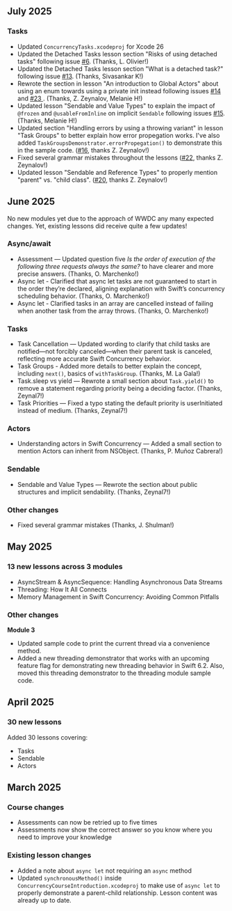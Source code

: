 ## July 2025
### Tasks
- Updated `ConcurrencyTasks.xcodeproj` for Xcode 26
- Updated the Detached Tasks lesson section "Risks of using detached tasks" following issue [#6](https://github.com/AvdLee/Swift-Concurrency-Course/issues/6). (Thanks, L. Olivier!)
- Updated the Detached Tasks lesson section "What is a detached task?" following issue [#13](https://github.com/AvdLee/Swift-Concurrency-Course/issues/13). (Thanks, Sivasankar K!)
- Rewrote the section in lesson "An introduction to Global Actors" about using an enum towards using a private init instead following issues [#14](https://github.com/AvdLee/Swift-Concurrency-Course/issues/14) and [#23
](https://github.com/AvdLee/Swift-Concurrency-Course/issues/23). (Thanks, Z. Zeynalov, Melanie H!)
- Updated lesson "Sendable and Value Types" to explain the impact of `@frozen` and `@usableFromInline` on implicit `Sendable` following issues [#15](https://github.com/AvdLee/Swift-Concurrency-Course/issues/15). (Thanks, Melanie H!)
- Updated section "Handling errors by using a throwing variant" in lesson "Task Groups" to better explain how error propegation works. I've also added `TaskGroupsDemonstrator.errorPropegation()` to demonstrate this in the sample code. ([#16](https://github.com/AvdLee/Swift-Concurrency-Course/issues/16), thanks Z. Zeynalov!)
- Fixed several grammar mistakes throughout the lessons ([#22](https://github.com/AvdLee/Swift-Concurrency-Course/issues/22), thanks Z. Zeynalov!)
- Updated lesson "Sendable and Reference Types" to properly mention "parent" vs. "child class". ([#20](https://github.com/AvdLee/Swift-Concurrency-Course/issues/20), thanks Z. Zeynalov!)

## June 2025
No new modules yet due to the approach of WWDC any many expected changes. Yet, existing lessons did receive quite a few updates!

### Async/await
- Assessment — Updated question five *Is the order of execution of the following three requests always the same?* to have clearer and more precise answers. (Thanks, O. Marchenko!)
- Async let - Clarified that async let tasks are not guaranteed to start in the order they’re declared, aligning explanation with Swift’s concurrency scheduling behavior. (Thanks, O. Marchenko!)
- Async let - Clarified tasks in an array are cancelled instead of failing when another task from the array throws. (Thanks, O. Marchenko!)


### Tasks
- Task Cancellation — Updated wording to clarify that child tasks are notified—not forcibly canceled—when their parent task is canceled, reflecting more accurate Swift Concurrency behavior.
- Task Groups - Added more details to better explain the concept, including `next()`, basics of `withTaskGroup`. (Thanks, M. La Gala!)
- Task.sleep vs yield — Rewrote a small section about `Task.yield()` to remove a statement regarding priority being a deciding factor. (Thanks, Zeynal7!)
- Task Priorities — Fixed a typo stating the default priority is userInitiated instead of medium. (Thanks, Zeynal7!)

### Actors
- Understanding actors in Swift Concurrency — Added a small section to mention Actors can inherit from NSObject. (Thanks, P. Muñoz Cabrera!)

### Sendable
- Sendable and Value Types — Rewrote the section about public structures and implicit sendability. (Thanks, Zeynal7!)

### Other changes
- Fixed several grammar mistakes (Thanks, J. Shulman!)

## May 2025
### 13 new lessons across 3 modules

- AsyncStream & AsyncSequence: Handling Asynchronous Data Streams
- Threading: How It All Connects
- Memory Management in Swift Concurrency: Avoiding Common Pitfalls


### Other changes
**Module 3**

- Updated sample code to print the current thread via a convenience method.
- Added a new threading demonstrator that works with an upcoming feature flag for demonstrating new threading behavior in Swift 6.2. Also, moved this threading demonstrator to the threading module sample code.

## April 2025
### 30 new lessons
Added 30 lessons covering:

- Tasks
- Sendable
- Actors

## March 2025

### Course changes
- Assessments can now be retried up to five times
- Assessments now show the correct answer so you know where you need to improve your knowledge

### Existing lesson changes
- Added a note about `async let` not requiring an `async` method
- Updated `synchronousMethod()` inside `ConcurrencyCourseIntroduction.xcodeproj` to make use of `async let` to properly demonstrate a parent-child relationship. Lesson content was already up to date.